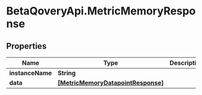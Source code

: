 # BetaQoveryApi.MetricMemoryResponse

## Properties

Name | Type | Description | Notes
------------ | ------------- | ------------- | -------------
**instanceName** | **String** |  | 
**data** | [**[MetricMemoryDatapointResponse]**](MetricMemoryDatapointResponse.md) |  | 


